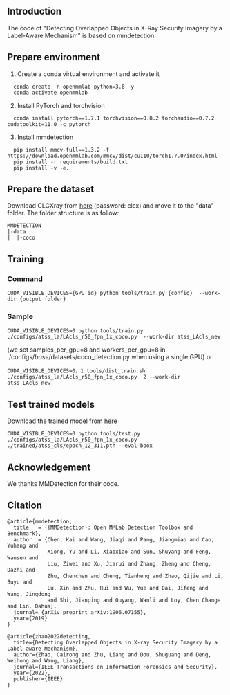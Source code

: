 ## Introduction
The code of "Detecting Overlapped Objects in X-Ray Security Imagery by a Label-Aware Mechanism" is based on mmdetection.
## Prepare environment
1. Create a conda virtual environment and activate it
```
  conda create -n openmmlab python=3.8 -y
  conda activate openmmlab
```
2. Install PyTorch and torchvision
```
  conda install pytorch==1.7.1 torchvision==0.8.2 torchaudio==0.7.2 cudatoolkit=11.0 -c pytorch
```
3. Install mmdetection
```
  pip install mmcv-full==1.3.2 -f https://download.openmmlab.com/mmcv/dist/cu110/torch1.7.0/index.html 
  pip install -r requirements/build.txt 
  pip install -v -e.
```
## Prepare the dataset
Download CLCXray from [here](https://pan.baidu.com/s/1fYwxiyGG8cJndebMO4Bn9A) (password: clcx) and move it to the "data" folder. The folder structure is as follow:
```
MMDETECTION
|-data
|  |-coco
```
## Training
### Command
```
CUDA_VISIBLE_DEVICES={GPU id} python tools/train.py {config}  --work-dir {output folder}
```
### Sample
```
CUDA_VISIBLE_DEVICES=0 python tools/train.py ./configs/atss_la/LAcls_r50_fpn_1x_coco.py  --work-dir atss_LAcls_new
``` 
(we set samples_per_gpu=8 and workers_per_gpu=8 in ./configs/_base_/datasets/coco_detection.py when using a single GPU)
or 
```
CUDA_VISIBLE_DEVICES=0，1 tools/dist_train.sh ./configs/atss_la/LAcls_r50_fpn_1x_coco.py  2 --work-dir atss_LAcls_new
```
## Test trained models
Download the trained model from [here](https://pan.baidu.com/s/1HcB_RcIQRtExzPyoTm5xQg?pwd=CLCX)
```
CUDA_VISIBLE_DEVICES=0 python tools/test.py ./configs/atss_la/LAcls_r50_fpn_1x_coco.py ./trained/atss_cls/epoch_12_311.pth --eval bbox
```
## Acknowledgement
We thanks MMDetection for their code.

## Citation
```
@article{mmdetection,
  title   = {{MMDetection}: Open MMLab Detection Toolbox and Benchmark},
  author  = {Chen, Kai and Wang, Jiaqi and Pang, Jiangmiao and Cao, Yuhang and
             Xiong, Yu and Li, Xiaoxiao and Sun, Shuyang and Feng, Wansen and
             Liu, Ziwei and Xu, Jiarui and Zhang, Zheng and Cheng, Dazhi and
             Zhu, Chenchen and Cheng, Tianheng and Zhao, Qijie and Li, Buyu and
             Lu, Xin and Zhu, Rui and Wu, Yue and Dai, Jifeng and Wang, Jingdong
             and Shi, Jianping and Ouyang, Wanli and Loy, Chen Change and Lin, Dahua},
  journal= {arXiv preprint arXiv:1906.07155},
  year={2019}
}
```
```
@article{zhao2022detecting,
  title={Detecting Overlapped Objects in X-ray Security Imagery by a Label-aware Mechanism},
  author={Zhao, Cairong and Zhu, Liang and Dou, Shuguang and Deng, Weihong and Wang, Liang},
  journal={IEEE Transactions on Information Forensics and Security},
  year={2022},
  publisher={IEEE}
}
```
